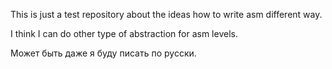 This is just a test repository about the ideas how to write asm different way.

I think I can do other type of abstraction for asm levels.

Может быть даже я буду писать по русски.

